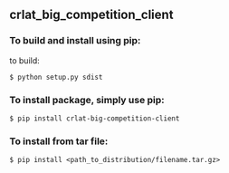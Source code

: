 ## crlat_big_competition_client

### To build and install using pip:
to build:
```
$ python setup.py sdist
```

### To install package, simply use pip:
```
$ pip install crlat-big-competition-client
```

### To install from tar file:
```
$ pip install <path_to_distribution/filename.tar.gz>
```